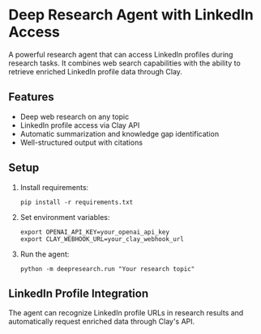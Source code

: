 # Deep Research Agent with LinkedIn Access

A powerful research agent that can access LinkedIn profiles during research tasks. It combines web search capabilities with the ability to retrieve enriched LinkedIn profile data through Clay.

## Features

- Deep web research on any topic
- LinkedIn profile access via Clay API
- Automatic summarization and knowledge gap identification
- Well-structured output with citations

## Setup

1. Install requirements:
   ```
   pip install -r requirements.txt
   ```

2. Set environment variables:
   ```
   export OPENAI_API_KEY=your_openai_api_key
   export CLAY_WEBHOOK_URL=your_clay_webhook_url
   ```

3. Run the agent:
   ```
   python -m deepresearch.run "Your research topic"
   ```

## LinkedIn Profile Integration

The agent can recognize LinkedIn profile URLs in research results and automatically request enriched data through Clay's API.